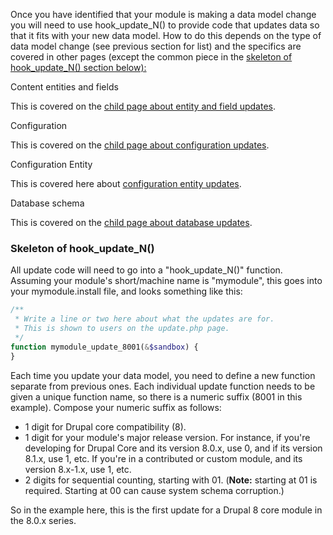 Once you have identified that your module is making a data model change you will need to use hook\_update\_N() to provide code that updates data so that it fits with your new data model. How to do this depends on the type of data model change (see previous section for list) and the specifics are covered in other pages (except the common piece in the [skeleton of hook\_update\_N() section below):](#update-hook)

Content entities and fields

This is covered on the [child page about entity and field updates](https://www.drupal.org/node/2535476).

Configuration

This is covered on the [child page about configuration updates](https://www.drupal.org/node/2535454).

 Configuration Entity

This is covered here about [configuration entity updates](https://www.drupal.org/docs/drupal-apis/configuration-api/how-to-update-configuration-entity-in-drupal-9).

Database schema

This is covered on the [child page about database updates](https://www.drupal.org/node/2535384).

### Skeleton of hook\_update\_N()

All update code will need to go into a "hook\_update\_N()" function. Assuming your module's short/machine name is "mymodule", this goes into your mymodule.install file, and looks something like this:

```php
/**
 * Write a line or two here about what the updates are for.
 * This is shown to users on the update.php page.
 */
function mymodule_update_8001(&$sandbox) {
}

```

Each time you update your data model, you need to define a new function separate from previous ones. Each individual update function needs to be given a unique function name, so there is a numeric suffix (8001 in this example). Compose your numeric suffix as follows:

* 1 digit for Drupal core compatibility (8).
* 1 digit for your module's major release version. For instance, if you're developing for Drupal Core and its version 8.0.x, use 0, and if its version 8.1.x, use 1, etc. If you're in a contributed or custom module, and its version 8.x-1.x, use 1, etc.
* 2 digits for sequential counting, starting with 01\. (**Note:** starting at 01 is required. Starting at 00 can cause system schema corruption.)

So in the example here, this is the first update for a Drupal 8 core module in the 8.0.x series.